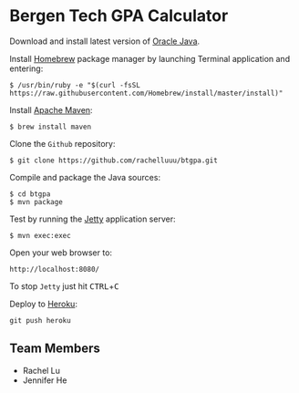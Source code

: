 Bergen Tech GPA Calculator
======================================

Download and install latest version of [Oracle Java](http://www.oracle.com/technetwork/java/javase/downloads/jdk8-downloads-2133151.html).

Install [Homebrew](http://brew.sh) package manager by launching Terminal application and entering:

    $ /usr/bin/ruby -e "$(curl -fsSL https://raw.githubusercontent.com/Homebrew/install/master/install)"

Install [Apache Maven](https://maven.apache.org/): 

    $ brew install maven

Clone the `Github` repository:

    $ git clone https://github.com/rachelluuu/btgpa.git
    
Compile and package the Java sources:

    $ cd btgpa
    $ mvn package

Test by running the [Jetty](http://www.eclipse.org/jetty/) application server:

    $ mvn exec:exec

Open your web browser to:

    http://localhost:8080/  

To stop `Jetty` just hit <kbd>CTRL</kbd>+<kbd>C</kbd>

Deploy to [Heroku](http://heroku.com/):

    git push heroku

Team Members
----------------
*	Rachel Lu
*	Jennifer He
